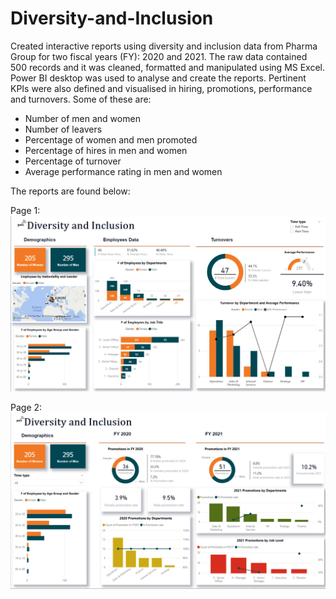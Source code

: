 # Diversity-and-Inclusion

Created interactive reports using diversity and inclusion data from Pharma Group for two fiscal years (FY): 2020 and 2021. The raw data contained 500 records and it was cleaned, formatted and manipulated using MS Excel. Power BI desktop was used to analyse and create the reports. Pertinent KPIs were also defined and visualised in hiring, promotions, performance and turnovers.
Some of these are:
- Number of men and women
- Number of leavers
- Percentage of women and men promoted
- Percentage of hires in men and women
- Percentage of turnover
- Average performance rating in men and women

The reports are found below:

Page 1:
![alt text](https://github.com/Adetola-Toyosi/Diversity-and-Inclusion/blob/main/Page%201.png)

Page 2:
![alt text](https://github.com/Adetola-Toyosi/Diversity-and-Inclusion/blob/main/Page%202.png)
